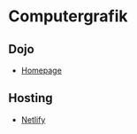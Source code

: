 # Computergrafik

## Dojo

- [Homepage](https://dojotoolkit.org/)

## Hosting

- [Netlify](https://www.netlify.com/)
